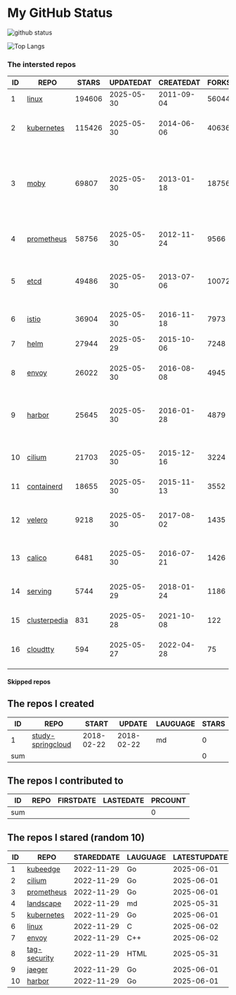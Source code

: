 # My GitHub Status

<img src="https://github-readme-stats-1.yihong0618.vercel.app/api?username=daoqingniu&show_icons=true&&&hide_title=true&count_private=true" alt="github status" />

![Top Langs](https://github-readme-stats-1.yihong0618.vercel.app/api/top-langs/?username=daoqingniu&layout=compact)

<!--START_SECTION:github_repos-->
### The intersted repos
| ID |                              REPO                               | STARS  | UPDATEDAT  | CREATEDAT  | FORKSCOUNT |                                                DESCRIPTIONS                                                |
|----|-----------------------------------------------------------------|--------|------------|------------|------------|------------------------------------------------------------------------------------------------------------|
|  1 | [linux](https://github.com/torvalds/linux)                      | 194606 | 2025-05-30 | 2011-09-04 |      56044 | Linux kernel source tree                                                                                   |
|  2 | [kubernetes](https://github.com/kubernetes/kubernetes)          | 115426 | 2025-05-30 | 2014-06-06 |      40636 | Production-Grade Container Scheduling and Management                                                       |
|  3 | [moby](https://github.com/moby/moby)                            |  69807 | 2025-05-30 | 2013-01-18 |      18756 | The Moby Project - a collaborative project for the container ecosystem to assemble container-based systems |
|  4 | [prometheus](https://github.com/prometheus/prometheus)          |  58756 | 2025-05-30 | 2012-11-24 |       9566 | The Prometheus monitoring system and time series database.                                                 |
|  5 | [etcd](https://github.com/etcd-io/etcd)                         |  49486 | 2025-05-30 | 2013-07-06 |      10072 | Distributed reliable key-value store for the most critical data of a distributed system                    |
|  6 | [istio](https://github.com/istio/istio)                         |  36904 | 2025-05-30 | 2016-11-18 |       7973 | Connect, secure, control, and observe services.                                                            |
|  7 | [helm](https://github.com/helm/helm)                            |  27944 | 2025-05-29 | 2015-10-06 |       7248 | The Kubernetes Package Manager                                                                             |
|  8 | [envoy](https://github.com/envoyproxy/envoy)                    |  26022 | 2025-05-30 | 2016-08-08 |       4945 | Cloud-native high-performance edge/middle/service proxy                                                    |
|  9 | [harbor](https://github.com/goharbor/harbor)                    |  25645 | 2025-05-30 | 2016-01-28 |       4879 | An open source trusted cloud native registry project that stores, signs, and scans content.                |
| 10 | [cilium](https://github.com/cilium/cilium)                      |  21703 | 2025-05-30 | 2015-12-16 |       3224 | eBPF-based Networking, Security, and Observability                                                         |
| 11 | [containerd](https://github.com/containerd/containerd)          |  18655 | 2025-05-30 | 2015-11-13 |       3552 | An open and reliable container runtime                                                                     |
| 12 | [velero](https://github.com/vmware-tanzu/velero)                |   9218 | 2025-05-30 | 2017-08-02 |       1435 | Backup and migrate Kubernetes applications and their persistent volumes                                    |
| 13 | [calico](https://github.com/projectcalico/calico)               |   6481 | 2025-05-30 | 2016-07-21 |       1426 | Cloud native networking and network security                                                               |
| 14 | [serving](https://github.com/knative/serving)                   |   5744 | 2025-05-29 | 2018-01-24 |       1186 | Kubernetes-based, scale-to-zero, request-driven compute                                                    |
| 15 | [clusterpedia](https://github.com/clusterpedia-io/clusterpedia) |    831 | 2025-05-28 | 2021-10-08 |        122 | The Encyclopedia of Kubernetes clusters                                                                    |
| 16 | [cloudtty](https://github.com/cloudtty/cloudtty)                |    594 | 2025-05-27 | 2022-04-28 |         75 | A Friendly Kubernetes CloudShell (Web Terminal) !                                                          |



#### Skipped repos
<!--END_SECTION:github_repos-->

<!--START_SECTION:my_github-->
## The repos I created
| ID  |                                 REPO                                 |   START    |   UPDATE   | LAUGUAGE | STARS |
|-----|----------------------------------------------------------------------|------------|------------|----------|-------|
|   1 | [study-springcloud](https://github.com/daoqingniu/study-springcloud) | 2018-02-22 | 2018-02-22 | md       |     0 |
| sum |                                                                      |            |            |          |     0 |

## The repos I contributed to
| ID  | REPO | FIRSTDATE | LASTEDATE | PRCOUNT |
|-----|------|-----------|-----------|---------|
| sum |      |           |           |       0 |

## The repos I stared (random 10)
| ID |                          REPO                          | STAREDDATE | LAUGUAGE | LATESTUPDATE |
|----|--------------------------------------------------------|------------|----------|--------------|
|  1 | [kubeedge](https://github.com/kubeedge/kubeedge)       | 2022-11-29 | Go       | 2025-06-01   |
|  2 | [cilium](https://github.com/cilium/cilium)             | 2022-11-29 | Go       | 2025-06-01   |
|  3 | [prometheus](https://github.com/prometheus/prometheus) | 2022-11-29 | Go       | 2025-06-01   |
|  4 | [landscape](https://github.com/cncf/landscape)         | 2022-11-29 | md       | 2025-05-31   |
|  5 | [kubernetes](https://github.com/kubernetes/kubernetes) | 2022-11-29 | Go       | 2025-06-01   |
|  6 | [linux](https://github.com/torvalds/linux)             | 2022-11-29 | C        | 2025-06-02   |
|  7 | [envoy](https://github.com/envoyproxy/envoy)           | 2022-11-29 | C++      | 2025-06-02   |
|  8 | [tag-security](https://github.com/cncf/tag-security)   | 2022-11-29 | HTML     | 2025-05-31   |
|  9 | [jaeger](https://github.com/jaegertracing/jaeger)      | 2022-11-29 | Go       | 2025-06-01   |
| 10 | [harbor](https://github.com/goharbor/harbor)           | 2022-11-29 | Go       | 2025-06-01   |

<!--END_SECTION:my_github-->
